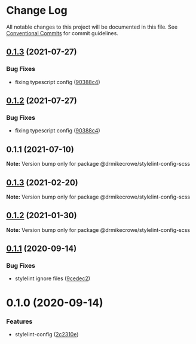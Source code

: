 # Change Log

All notable changes to this project will be documented in this file.
See [Conventional Commits](https://conventionalcommits.org) for commit guidelines.

## [0.1.3](https://github.com/drmikecrowe/configs/compare/@drmikecrowe/stylelint-config-scss@0.1.1...@drmikecrowe/stylelint-config-scss@0.1.3) (2021-07-27)

### Bug Fixes

- fixing typescript config ([90388c4](https://github.com/drmikecrowe/configs/commit/90388c4a744ba11070f668e752123d549994c4fb))

## [0.1.2](https://github.com/drmikecrowe/configs/compare/@drmikecrowe/stylelint-config-scss@0.1.1...@drmikecrowe/stylelint-config-scss@0.1.2) (2021-07-27)

### Bug Fixes

- fixing typescript config ([90388c4](https://github.com/drmikecrowe/configs/commit/90388c4a744ba11070f668e752123d549994c4fb))

## 0.1.1 (2021-07-10)

**Note:** Version bump only for package @drmikecrowe/stylelint-config-scss

## [0.1.3](https://github.com/drmikecrowe/configs/compare/@drmikecrowe/stylelint-config-scss@0.1.2...@drmikecrowe/stylelint-config-scss@0.1.3) (2021-02-20)

**Note:** Version bump only for package @drmikecrowe/stylelint-config-scss

## [0.1.2](https://github.com/drmikecrowe/configs/compare/@drmikecrowe/stylelint-config-scss@0.1.1...@drmikecrowe/stylelint-config-scss@0.1.2) (2021-01-30)

**Note:** Version bump only for package @drmikecrowe/stylelint-config-scss

## [0.1.1](https://github.com/drmikecrowe/configs/compare/@drmikecrowe/stylelint-config-scss@0.1.0...@drmikecrowe/stylelint-config-scss@0.1.1) (2020-09-14)

### Bug Fixes

- stylelint ignore files ([9cedec2](https://github.com/drmikecrowe/configs/commit/9cedec230186d4d1cdbb6a02188c1bd8baf4c00e))

# 0.1.0 (2020-09-14)

### Features

- stylelint-config ([2c2310e](https://github.com/drmikecrowe/configs/commit/2c2310efbdb36e9eb00b778f0eeb09054aa6fd1d))
